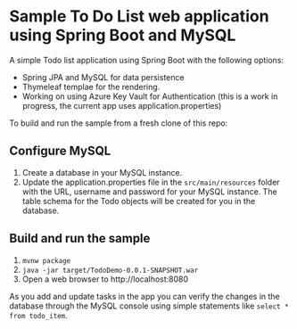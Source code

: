 # Sample To Do List web application using Spring Boot and MySQL

A simple Todo list application using Spring Boot with the following options:

- Spring JPA and MySQL for data persistence
- Thymeleaf templae for the rendering.
- Working on using Azure Key Vault for Authentication (this is a work in progress, the current app uses application.properties)

To build and run the sample from a fresh clone of this repo:

## Configure MySQL

1. Create a database in your MySQL instance.
2. Update the application.properties file in the `src/main/resources` folder with the URL, username and password for your MySQL instance. The table schema for the Todo objects will be created for you in the database.


## Build and run the sample

1. `mvnw package`
3. `java -jar target/TodoDemo-0.0.1-SNAPSHOT.war`
3. Open a web browser to http://localhost:8080

As you add and update tasks in the app you can verify the changes in the database through the MySQL console using simple statements like 
`select * from todo_item`.